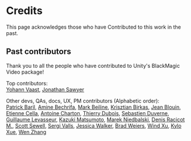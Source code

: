 # Credits

This page acknowledges those who have Contributed to this work in the past.

## Past contributors

Thank you to all the people who have contributed to Unity's BlackMagic Video package!

Top contributors:  
[Yohann Vaast](https://github.com/YohannVaastUnity), [Jonathan Sawyer](https://github.com/sawyj)

Other devs, QAs, docs, UX, PM contributors (Alphabetic order):   
[Patrick Baril](https://github.com/metalpat), [Amine Bechrifa](https://github.com/bechrifaAmine), [Mark Beiline](https://github.com/mark-beiline), [Krisztian Birkas](https://github.com/gaborkb), [Jean Blouin](https://github.com/jeanblouin), [Etienne Cella](https://github.com/etienne-p), [Antoine Charton](https://github.com/AntoineCharton), [Thierry Dubois](https://github.com/ThierryDubois-unity), [Sebastien Duverne](https://github.com/sebastienduverne), [Guillaume Levasseur](https://github.com/guillaumelevass), [Kazuki Matsumoto](https://github.com/karasusan), [Marek Niedbalski](https://github.com/marekniedbalski), [Denis Racicot M.](https://github.com/denisAlexRM),  [Scott Sewell](https://github.com/scsewell), [Sergi Valls](https://github.com/sergi-unity), [Jessica Walker](https://github.com/JWalker0007), [Brad Weiers](https://github.com/bradweiers), [Wind Xu](https://github.com/windxu88), [Kylo Xue](https://github.com/alfance), [Wen Zhang](https://github.com/wenzhang-unity)
